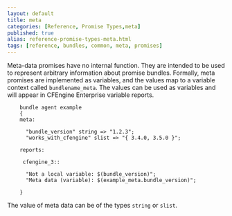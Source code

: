 ```yaml
---
layout: default
title: meta
categories: [Reference, Promise Types,meta]
published: true
alias: reference-promise-types-meta.html
tags: [reference, bundles, common, meta, promises]
---
```


Meta-data promises have no internal function. They are intended to be used to 
represent arbitrary information about promise bundles. Formally, meta promises 
are implemented as variables, and the values map to a variable context called 
`bundlename_meta`. The values can be used as variables and will appear in 
CFEngine Enterprise variable reports.

```cf3
    bundle agent example
    {     
    meta:

      "bundle_version" string => "1.2.3";
      "works_with_cfengine" slist => "{ 3.4.0, 3.5.0 }";

    reports:

     cfengine_3::

      "Not a local variable: $(bundle_version)";
      "Meta data (variable): $(example_meta.bundle_version)";

    }
```

The value of meta data can be of the types `string` or `slist`.


